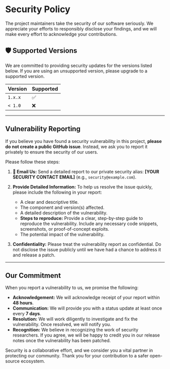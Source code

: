# Security Policy

The project maintainers take the security of our software seriously. We appreciate your efforts to responsibly disclose your findings, and we will make every effort to acknowledge your contributions.

## 🛡️ Supported Versions

We are committed to providing security updates for the versions listed below. If you are using an unsupported version, please upgrade to a supported version.

| Version | Supported          |
| :------ | :----------------- |
| `1.x.x` | :white_check_mark: |
| `< 1.0` | :x:                |

---

## Vulnerability Reporting

If you believe you have found a security vulnerability in this project, **please do not create a public GitHub issue**. Instead, we ask you to report it privately to ensure the security of our users.

Please follow these steps:

1.  **📧 Email Us:** Send a detailed report to our private security alias: **[YOUR SECURITY CONTACT EMAIL]** (e.g., `security@example.com`).

2.  **Provide Detailed Information:** To help us resolve the issue quickly, please include the following in your report:
    - A clear and descriptive title.
    - The component and version(s) affected.
    - A detailed description of the vulnerability.
    - **Steps to reproduce:** Provide a clear, step-by-step guide to reproduce the vulnerability. Include any necessary code snippets, screenshots, or proof-of-concept exploits.
    - The potential impact of the vulnerability.

3.  **Confidentiality:** Please treat the vulnerability report as confidential. Do not disclose the issue publicly until we have had a chance to address it and release a patch.

---

## Our Commitment

When you report a vulnerability to us, we promise the following:

-   **Acknowledgement:** We will acknowledge receipt of your report within **48 hours**.
-   **Communication:** We will provide you with a status update at least once every **7 days**.
-   **Resolution:** We will work diligently to investigate and fix the vulnerability. Once resolved, we will notify you.
-   **Recognition:** We believe in recognizing the work of security researchers. If you agree, we will be happy to credit you in our release notes once the vulnerability has been patched.

Security is a collaborative effort, and we consider you a vital partner in protecting our community. Thank you for your contribution to a safer open-source ecosystem.
